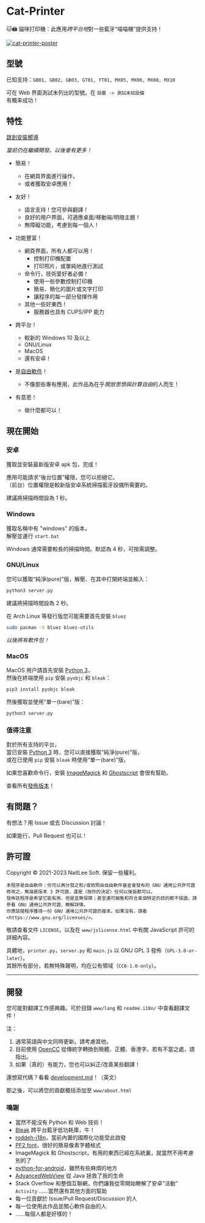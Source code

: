 
# Cat-Printer

🐱🖨 貓咪打印機：此應用*跨平台地*對一些藍牙“喵喵機”提供支持！

[![cat-printer-poster](https://repository-images.githubusercontent.com/403563361/93e32942-856c-4552-a8b0-b03c0976a3a7)](https://repository-images.githubusercontent.com/403563361/93e32942-856c-4552-a8b0-b03c0976a3a7)

## 型號

已知支持：`GB01, GB02, GB03, GT01, YT01, MX05, MX06, MX08, MX10`

可在 Web 界面測試未列出的型號。在 `設置 -> 測試未知設備`  
有概率成功！

## 特性

[跳到安裝嚮導](#現在開始)

*當前仍在繼續開發。以後會有更多！*

- 簡易！
  - 在網頁界面進行操作，
  - 或者獲取安卓應用！

- 友好！
  - 語言支持！您可參與翻譯！
  - 良好的用户界面，可適應桌面/移動端/明暗主題！
  - 無障礙功能，考慮到每一個人！

- 功能豐富！
  - 網頁界面，所有人都可以用！
    - 控制打印機配置
    - 打印照片，或單純地進行測試
  - 命令行，技術愛好者必備！
    - 使用一些參數控制打印機
    - 簡易、簡化的圖片或文字打印
    - 讓程序的每一部分發揮作用
  - 其他一些好東西！
    - 服務器也具有 CUPS/IPP 能力

- 跨平台！
  - 較新的 Windows 10 及以上
  - GNU/Linux
  - MacOS
  - 還有安卓！

- 是[自由軟件](https://www.gnu.org/philosophy/free-sw.html)！
  - 不像那些專有應用，此作品為在乎*開放思想與計算自由*的人而生！

- 有意思！
  - 做什麼都可以！

## 現在開始

### 安卓

獲取並安裝最新版安卓 apk 包，完成！

應用可能請求“後台位置”權限，您可以拒絕它。  
（前台）位置權限是較新版安卓系統掃描藍牙設備所需要的。

建議將掃描時間設為 1 秒。

### Windows

獲取名稱中有 "windows" 的版本，  
解壓並運行 `start.bat`

Windows 通常需要較長的掃描時間。默認為 4 秒，可按需調整。

### GNU/Linux

您可以獲取“純淨(pure)”版，解壓、在其中打開終端並輸入：  
```bash
python3 server.py
```

建議將掃描時間設為 2 秒。

在 Arch Linux 等發行版您可能需要首先安裝 `bluez`  
```bash
sudo pacman -S bluez bluez-utils
```

*以後將有軟件包！*

### MacOS

MacOS 用户請首先安裝 [Python 3](https://www.python.org/)，  
然後在終端使用 `pip` 安裝 `pyobjc` 和 `bleak`：
```bash
pip3 install pyobjc bleak
```

然後獲取並使用“單一(bare)”版：  
```bash
python3 server.py
```

### 值得注意

對於所有支持的平台，  
當已安裝 [Python 3](https://www.python.org/) 時，您可以直接獲取“純淨(pure)”版，  
或在已使用 `pip` 安裝 `bleak` 時使用“單一(bare)”版。

如果您喜歡命令行，安裝 [ImageMagick](https://imagemagick.org/) 和 [Ghostscript](https://ghostscript.com/) 會很有幫助。

查看所有[發佈版本](https://github.com/NaitLee/Cat-Printer/releases)！

## 有問題？

有想法？用 Issue 或去 Discussion 討論！

如果能行，Pull Request 也可以！

## 許可證

Copyright © 2021-2023 NaitLee Soft. 保留一些權利。

```
本程序是自由軟件：你可以再分發之和/或依照由自由軟件基金會發布的 GNU 通用公共許可證修改之，無論是版本 3 許可證，還是（按你的決定）任何以後版都可以。
發佈該程序是希望它能有用，但是並無保障；甚至連可銷售和符合某個特定的目的都不保證。請參看 GNU 通用公共許可證，瞭解詳情。
你應該隨程序獲得一份 GNU 通用公共許可證的複本。如果沒有，請看 <https://www.gnu.org/licenses/>。 
```

敬請查看文件 `LICENSE`，以及在 `www/jslicense.html` 中有關 JavaScript 許可的詳細內容。

具體地，`printer.py`，`server.py` 和 `main.js` 以 GNU GPL 3 發佈（`GPL-3.0-or-later`）。  
其餘所有部分，若無特殊聲明，均在公有領域（`CC0-1.0-only`）。

--------

## 開發

您可能對翻譯工作感興趣。可於目錄 `www/lang` 和 `readme.i18n/` 中查看翻譯文件！

注：
1. 通常英語與中文同時更新。請考慮其他。
2. 目前使用 [OpenCC](https://github.com/BYVoid/OpenCC) 從傳統字轉換到簡體、正體、香港字。若有不當之處，請指出。  
3. 如果（真的）有能力，您也可以糾正/改善某些翻譯！

還想寫代碼？看看 [development.md](development.md)！（英文）

那之後，可以將您的貢獻概括添加至 `www/about.html`

### 鳴謝

- 當然不能沒有 Python 和 Web 技術！
- [Bleak](https://bleak.readthedocs.io/en/latest/) 跨平台藍牙低功耗庫，牛！
- [roddeh-i18n](https://github.com/roddeh/i18njs)，當前內置的國際化功能受此啟發
- [PF2 font](http://grub.gibibit.com/New_font_format)，很好的簡易像素字體格式
- ImageMagick 和 Ghostscript，有用的東西已經在系統裏，就當然不用考慮別的了
- [python-for-android](https://python-for-android.readthedocs.io/en/latest/)，雖然有些麻煩的地方
- [AdvancedWebView](https://github.com/delight-im/Android-AdvancedWebView) 從 Java 拯救了我的生命
- Stack Overflow 和整個互聯網，你們讓我從零開始瞭解了安卓“活動” `Activity`
  ……當然還有其他方面的幫助
- 每一位貢獻於 Issue/Pull Request/Discussion 的人
- 每一位使用此作品並關心軟件自由的人
- ……每個人都是好樣的！
